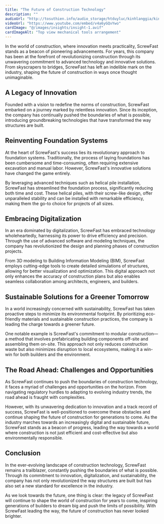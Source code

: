 ```yaml
---
title: "The Future of Construction Technology"
description: ""
audioUrl: "http://tosuthien.info/audio_storage/htduyluc/kinhlanggia/kinh%20lang%20gia%201.mp3"
videoUrl: "https://www.youtube.com/embed/v4a6yGQvYwo"
cardImage: "@/images/insights/insight-1.avif"
cardImageAlt: "Top view mechanical tools arrangement"
---
```


In the world of construction, where innovation meets practicality, ScrewFast stands as a beacon of pioneering advancements. For years, this company has been at the forefront of revolutionizing construction through its unwavering commitment to advanced technology and innovative solutions. From skyscrapers to bridges, ScrewFast has left an indelible mark on the industry, shaping the future of construction in ways once thought unimaginable.

## A Legacy of Innovation

Founded with a vision to redefine the norms of construction, ScrewFast embarked on a journey marked by relentless innovation. Since its inception, the company has continually pushed the boundaries of what is possible, introducing groundbreaking technologies that have transformed the way structures are built.

## Reinventing Foundation Systems

At the heart of ScrewFast's success lies its revolutionary approach to foundation systems. Traditionally, the process of laying foundations has been cumbersome and time-consuming, often requiring extensive excavation and manual labor. However, ScrewFast's innovative solutions have changed the game entirely.

By leveraging advanced techniques such as helical pile installation, ScrewFast has streamlined the foundation process, significantly reducing both time and cost. These helical piles, with their screw-like design, offer unparalleled stability and can be installed with remarkable efficiency, making them the go-to choice for projects of all sizes.

## Embracing Digitalization

In an era dominated by digitalization, ScrewFast has embraced technology wholeheartedly, harnessing its power to drive efficiency and precision. Through the use of advanced software and modeling techniques, the company has revolutionized the design and planning phases of construction projects.

From 3D modeling to Building Information Modeling (BIM), ScrewFast employs cutting-edge tools to create detailed simulations of structures, allowing for better visualization and optimization. This digital approach not only enhances the accuracy of construction plans but also enables seamless collaboration among architects, engineers, and builders.

## Sustainable Solutions for a Greener Tomorrow

In a world increasingly concerned with sustainability, ScrewFast has taken proactive steps to minimize its environmental footprint. By prioritizing eco-friendly materials and sustainable construction practices, the company is leading the charge towards a greener future.

One notable example is ScrewFast's commitment to modular construction—a method that involves prefabricating building components off-site and assembling them on-site. This approach not only reduces construction waste but also minimizes disruption to local ecosystems, making it a win-win for both builders and the environment.

## The Road Ahead: Challenges and Opportunities

As ScrewFast continues to push the boundaries of construction technology, it faces a myriad of challenges and opportunities on the horizon. From navigating regulatory hurdles to adapting to evolving industry trends, the road ahead is fraught with complexities.

However, with its unwavering dedication to innovation and a track record of success, ScrewFast is well-positioned to overcome these obstacles and continue shaping the future of construction for generations to come. As the industry marches towards an increasingly digital and sustainable future, ScrewFast stands as a beacon of progress, leading the way towards a world where construction is not just efficient and cost-effective but also environmentally responsible.

## Conclusion

In the ever-evolving landscape of construction technology, ScrewFast remains a trailblazer, constantly pushing the boundaries of what is possible. Through its commitment to innovation, digitalization, and sustainability, the company has not only revolutionized the way structures are built but has also set a new standard for excellence in the industry.

As we look towards the future, one thing is clear: the legacy of ScrewFast will continue to shape the world of construction for years to come, inspiring generations of builders to dream big and push the limits of possibility. With ScrewFast leading the way, the future of construction has never looked brighter.
